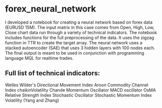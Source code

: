 # forex_neural_network

I developed a notebook for creating a neural network based on forex data (EURUSD 15M). The input matrix in this case comes from Open, High, Low, Close chart data run through a variety of technical indicators. The notebook includes functions for the full preprocessing of the data. It uses the zigzag function in TTR to create the target array. The neural network uses a stacked autoencoder (SAE) that uses 3 hidden layers with 100 nodes each. The final output is meant to be used in conjunction with programming language MQL for realtime trades.

## Full list of technical indicators:
Welles Wilder's Directional Movement Index 
Aroon
Commodity Channel Index
chaikinVolatility 
Chande Momentum Oscillator
MACD oscillator
OsMA
Relative Strength Index
Stochastic Oscillator
Stochastic Momentum Index
Volatility (Yang and Zhang)
